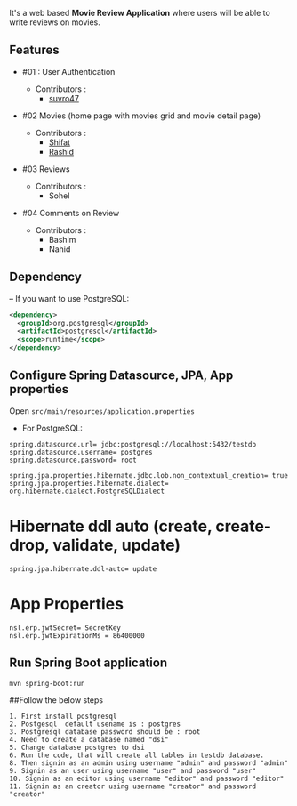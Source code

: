 It's a web based **Movie Review Application** where users will be able to write reviews on movies.

## Features

- #01 : User Authentication

  - Contributors :
    - [suvro47](https://github.com/suvro47/)

- #02 Movies (home page with movies grid and movie detail page)

  - Contributors :
    - [Shifat](http://www.github.com/jspw)
    - [Rashid](http://www.github.com/rashid54)

- #03 Reviews

  - Contributors :
    - Sohel

- #04 Comments on Review
  - Contributors :
    - Bashim
    - Nahid


## Dependency
– If you want to use PostgreSQL:
```xml
<dependency>
  <groupId>org.postgresql</groupId>
  <artifactId>postgresql</artifactId>
  <scope>runtime</scope>
</dependency>
```
## Configure Spring Datasource, JPA, App properties
Open `src/main/resources/application.properties`
- For PostgreSQL:
```
spring.datasource.url= jdbc:postgresql://localhost:5432/testdb
spring.datasource.username= postgres
spring.datasource.password= root

spring.jpa.properties.hibernate.jdbc.lob.non_contextual_creation= true
spring.jpa.properties.hibernate.dialect= org.hibernate.dialect.PostgreSQLDialect
```

# Hibernate ddl auto (create, create-drop, validate, update)
```
spring.jpa.hibernate.ddl-auto= update
```
# App Properties
```
nsl.erp.jwtSecret= SecretKey
nsl.erp.jwtExpirationMs = 86400000

```
## Run Spring Boot application
```
mvn spring-boot:run
```
##Follow the below steps
```
1. First install postgresql 
2. Postgesql  default usename is : postgres
3. Postgresql database password should be : root
4. Need to create a database named "dsi" 
5. Change database postgres to dsi
6. Run the code, that will create all tables in testdb database.
8. Then signin as an admin using username "admin" and password "admin"
9. Signin as an user using username "user" and password "user"
10. Signin as an editor using username "editor" and password "editor"
11. Signin as an creator using username "creator" and password "creator"
```
